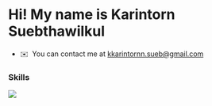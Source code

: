 Hi! My name is Karintorn Suebthawilkul
===============================================================================================================================================

* ✉️  You can contact me at [kkarintornn.sueb@gmail.com](mailto:kkarintornn.sueb@gmail.com)

### Skills


<p align="left">

<a href="https://skillicons.dev"><img src="https://skillicons.dev/icons?i=c,python,vim,flask,aws,azure" /></a>

</p>





